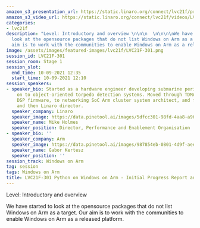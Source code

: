 ```yaml
---
amazon_s3_presentation_url: https://static.linaro.org/connect/lvc21f/presentations/LVC21F-301.pdf
amazon_s3_video_url: https://static.linaro.org/connect/lvc21f/videos/LVC21F-301.mp4
categories:
- lvc21f
description: "Level: Introductory and overview \n\n\n  \n\n\n\nWe have started to
  look at the opensource packages that do not list Windows on Arm as a target. Our
  aim is to work with the communities to enable Windows on Arm as a released platform.\n\n"
image: /assets/images/featured-images/lvc21f/LVC21F-301.png
session_id: LVC21F-301
session_room: Stage 1
session_slot:
  end_time: 10-09-2021 12:35
  start_time: 10-09-2021 12:10
session_speakers:
- speaker_bio: Started as a hardware engineer developing submarine periscopes, moved
    on to object-oriented torpedo detection systems. Moved through TDMA cellular radio
    DSP firmware, to networking SoC Arm cluster system architect, and finally a manager
    and then Linaro director.
  speaker_company: Linaro
  speaker_image: https://data.pinetool.ai/images/5dfcc301-98fd-4aa8-a969-3c7885c56015.jpeg
  speaker_name: Mike Holmes
  speaker_position: Director, Performance and Enablement Organisation
- speaker_bio: ''
  speaker_company: Arm
  speaker_image: https://data.pinetool.ai/images/987854eb-0801-4d9f-aee5-37b12887a7e5.png
  speaker_name: Gabor Kertesz
  speaker_position: ''
session_track: Windows on Arm
tag: session
tags: Windows on Arm
title: LVC21F-301 Python on Windows on Arm - Initial Progress Report and Discussion
---
```


Level: Introductory and overview 


  



We have started to look at the opensource packages that do not list Windows on Arm as a target. Our aim is to work with the communities to enable Windows on Arm as a released platform.